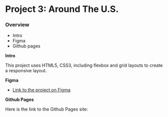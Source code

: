 # Project 3: Around The U.S.

### Overview

- Intro
- Figma
- Github pages

**Intro**

This project uses HTML5, CSS3, including flexbox and grid layouts to create a responsive layout.

**Figma**

- [Link to the project on Figma](https://www.figma.com/file/ii4xxsJ0ghevUOcssTlHZv/Sprint-3%3A-Around-the-US?node-id=0%3A1)

**Github Pages**

Here is the link to the Github Pages site:
